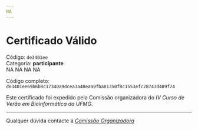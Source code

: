 ```yaml
---
NA
---
```


# Certificado Válido

Código: `de3401ee`<br>
Categoria: **participante**<br>
NA
NA
NA
NA


Código completo: `de3401ee69b6b8c17340a9dcea3a48eaa9fba81350f8c1553efc28743d489f74`


Este certificado foi expedido pela Comissão organizadora do *IV Curso de Verão em Bioinformática da UFMG*.

----

Qualquer dúvida contacte a [_Comissão Organizadora_](<mailto:cursobioinfoufmg@gmail.com$subject=[Certificados]>)

